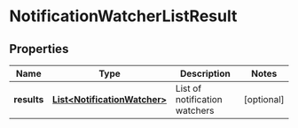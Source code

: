 # NotificationWatcherListResult

## Properties
Name | Type | Description | Notes
------------ | ------------- | ------------- | -------------
**results** | [**List&lt;NotificationWatcher&gt;**](NotificationWatcher.md) | List of notification watchers |  [optional]
